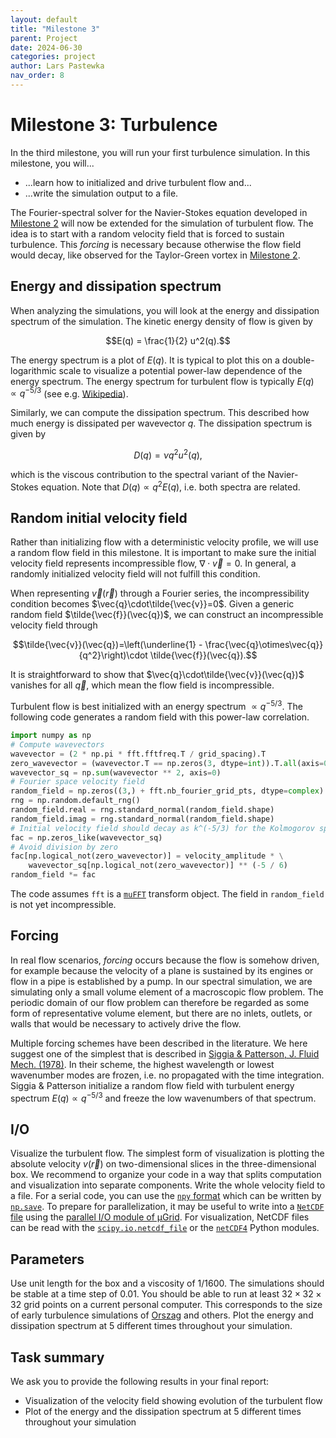 ```yaml
---
layout: default
title: "Milestone 3"
parent: Project
date: 2024-06-30
categories: project
author: Lars Pastewka
nav_order: 8
---
```


# Milestone 3: Turbulence

In the third milestone, you will run your first turbulence simulation. In this milestone, you will...

* ...learn how to initialized and drive turbulent flow and...
* ...write the simulation output to a file.

The Fourier-spectral solver for the Navier-Stokes equation developed in [Milestone 2](milestone02.md) will now be extended for the simulation of turbulent flow. The idea is to start with a random velocity field that is forced to sustain turbulence. This *forcing* is necessary because otherwise the flow field would decay, like observed for the Taylor-Green vortex in [Milestone 2](milestone02.md).

## Energy and dissipation spectrum

When analyzing the simulations, you will look at the energy and dissipation spectrum of the simulation. The kinetic energy density of flow is given by

$$E(q) = \frac{1}{2} u^2(q).$$

The energy spectrum is a plot of $E(q)$. It is typical to plot this on a double-logarithmic scale to visualize a potential power-law dependence of the energy spectrum. The energy spectrum for turbulent flow is typically $E(q)\propto q^{-5/3}$ (see e.g. [Wikipedia](https://en.wikipedia.org/wiki/Energy_cascade)).

Similarly, we can compute the dissipation spectrum. This described how much energy is dissipated per wavevector $q$. The dissipation spectrum is given by

$$D(q) = \nu q^2 u^2(q),$$

which is the viscous contribution to the spectral variant of the Navier-Stokes equation. Note that $D(q) \propto q^2 E(q)$, i.e. both spectra are related.

## Random initial velocity field

Rather than initializing flow with a deterministic velocity profile, we will use a random flow field in this milestone. It is important to make sure the initial velocity field represents incompressible flow, $\nabla\cdot\vec{v}=0$. In general, a randomly initialized velocity field will not fulfill this condition.

When representing $\vec{v}(\vec{r})$ through a Fourier series, the incompressibility condition becomes $\vec{q}\cdot\tilde{\vec{v}}=0$. Given a generic random field $\tilde{\vec{f}}(\vec{q})$, we can construct an incompressible velocity field through

$$\tilde{\vec{v}}(\vec{q})=\left(\underline{1} - \frac{\vec{q}\otimes\vec{q}}{q^2}\right)\cdot \tilde{\vec{f}}(\vec{q}).$$

It is straightforward to show that $\vec{q}\cdot\tilde{\vec{v}}(\vec{q})$ vanishes for all $\vec{q}$, which mean the flow field is incompressible.

Turbulent flow is best initialized with an energy spectrum $\propto q^{-5/3}$. The following code generates a random field with this power-law correlation.

```python
import numpy as np
# Compute wavevectors
wavevector = (2 * np.pi * fft.fftfreq.T / grid_spacing).T
zero_wavevector = (wavevector.T == np.zeros(3, dtype=int)).T.all(axis=0)
wavevector_sq = np.sum(wavevector ** 2, axis=0)
# Fourier space velocity field
random_field = np.zeros((3,) + fft.nb_fourier_grid_pts, dtype=complex)
rng = np.random.default_rng()
random_field.real = rng.standard_normal(random_field.shape)
random_field.imag = rng.standard_normal(random_field.shape)
# Initial velocity field should decay as k^(-5/3) for the Kolmogorov spectrum
fac = np.zeros_like(wavevector_sq)
# Avoid division by zero
fac[np.logical_not(zero_wavevector)] = velocity_amplitude * \
	wavevector_sq[np.logical_not(zero_wavevector)] ** (-5 / 6)
random_field *= fac
```

The code assumes `fft` is a [`muFFT`](https://muspectre.github.io/muFFT/) transform object. The field in `random_field` is not yet incompressible.

## Forcing

In real flow scenarios, *forcing* occurs because the flow is somehow driven, for example because the velocity of a plane is sustained by its engines or flow in a pipe is established by a pump. In our spectral simulation, we are simulating only a small volume element of a macroscopic flow problem. The periodic domain of our flow problem can therefore be regarded as some form of representative volume element, but there are no inlets, outlets, or walls that would be necessary to actively drive the flow.

Multiple forcing schemes have been described in the literature. We here suggest one of the simplest that is described in [Siggia & Patterson, J. Fluid Mech. (1978)](https://doi.org/10.1017/s0022112078001287). In their scheme, the highest wavelength or lowest wavenumber modes are frozen, i.e. no propagated with the time integration. Siggia & Patterson initialize a random flow field with turbulent energy spectrum $E(q)\propto q^{-5/3}$ and freeze the low wavenumbers of that spectrum.

## I/O

Visualize the turbulent flow. The simplest form of visualization is plotting the absolute velocity $v(\vec{r})$ on two-dimensional slices in the three-dimensional box. We recommend to organize your code in a way that splits computation and visualization into separate components. Write the whole velocity field to a file. For a serial code, you can use the [`npy` format](https://numpy.org/doc/stable/reference/generated/numpy.lib.format.html) which can be written by [`np.save`](https://numpy.org/doc/stable/reference/generated/numpy.save.html). To prepare for parallelization, it may be useful to write into a [`NetCDF` file](https://en.wikipedia.org/wiki/NetCDF) using the [parallel I/O module of µGrid](https://muspectre.github.io/muGrid/Python.html#i-o). For visualization, NetCDF files can be read with the [`scipy.io.netcdf_file`](https://docs.scipy.org/doc/scipy/reference/generated/scipy.io.netcdf_file.html) or the [`netCDF4`](https://unidata.github.io/netcdf4-python/) Python modules.

## Parameters

Use unit length for the box and a viscosity of $1/1600$. The simulations should be stable at a time step of $0.01$. You should be able to run at least $32\times 32\times 32$ grid points on a current personal computer. This corresponds to the size of early turbulence simulations of [Orszag](https://doi.org/10.1007/3-540-05716-1_8) and others. Plot the energy and dissipation spectrum at 5 different times throughout your simulation.

## Task summary

We ask you to provide the following results in your final report:

* Visualization of the velocity field showing evolution of the turbulent flow
* Plot of the energy and the dissipation spectrum at 5 different times throughout your simulation 
